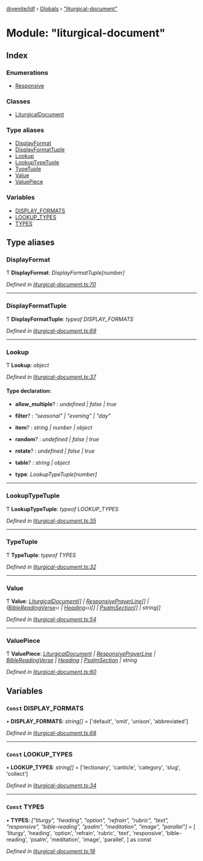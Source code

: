 [@venite/ldf](../README.md) › [Globals](../globals.md) › ["liturgical-document"](_liturgical_document_.md)

# Module: "liturgical-document"

## Index

### Enumerations

* [Responsive](../enums/_liturgical_document_.responsive.md)

### Classes

* [LiturgicalDocument](../classes/_liturgical_document_.liturgicaldocument.md)

### Type aliases

* [DisplayFormat](_liturgical_document_.md#displayformat)
* [DisplayFormatTuple](_liturgical_document_.md#displayformattuple)
* [Lookup](_liturgical_document_.md#lookup)
* [LookupTypeTuple](_liturgical_document_.md#lookuptypetuple)
* [TypeTuple](_liturgical_document_.md#typetuple)
* [Value](_liturgical_document_.md#value)
* [ValuePiece](_liturgical_document_.md#valuepiece)

### Variables

* [DISPLAY_FORMATS](_liturgical_document_.md#const-display_formats)
* [LOOKUP_TYPES](_liturgical_document_.md#const-lookup_types)
* [TYPES](_liturgical_document_.md#const-types)

## Type aliases

###  DisplayFormat

Ƭ **DisplayFormat**: *DisplayFormatTuple[number]*

*Defined in [liturgical-document.ts:70](https://github.com/gbj/venite/blob/ed67114f/ldf/src/liturgical-document.ts#L70)*

___

###  DisplayFormatTuple

Ƭ **DisplayFormatTuple**: *typeof DISPLAY_FORMATS*

*Defined in [liturgical-document.ts:69](https://github.com/gbj/venite/blob/ed67114f/ldf/src/liturgical-document.ts#L69)*

___

###  Lookup

Ƭ **Lookup**: *object*

*Defined in [liturgical-document.ts:37](https://github.com/gbj/venite/blob/ed67114f/ldf/src/liturgical-document.ts#L37)*

#### Type declaration:

* **allow_multiple**? : *undefined | false | true*

* **filter**? : *"seasonal" | "evening" | "day"*

* **item**? : *string | number | object*

* **random**? : *undefined | false | true*

* **rotate**? : *undefined | false | true*

* **table**? : *string | object*

* **type**: *LookupTypeTuple[number]*

___

###  LookupTypeTuple

Ƭ **LookupTypeTuple**: *typeof LOOKUP_TYPES*

*Defined in [liturgical-document.ts:35](https://github.com/gbj/venite/blob/ed67114f/ldf/src/liturgical-document.ts#L35)*

___

###  TypeTuple

Ƭ **TypeTuple**: *typeof TYPES*

*Defined in [liturgical-document.ts:32](https://github.com/gbj/venite/blob/ed67114f/ldf/src/liturgical-document.ts#L32)*

___

###  Value

Ƭ **Value**: *[LiturgicalDocument](../classes/_liturgical_document_.liturgicaldocument.md)[] | [ResponsivePrayerLine](../classes/_responsive_prayer_.responsiveprayerline.md)[] | ([BibleReadingVerse](../classes/_bible_reading_bible_reading_verse_.biblereadingverse.md)‹› | [Heading](../classes/_heading_.heading.md)‹›)[] | [PsalmSection](../classes/_psalm_.psalmsection.md)[] | string[]*

*Defined in [liturgical-document.ts:54](https://github.com/gbj/venite/blob/ed67114f/ldf/src/liturgical-document.ts#L54)*

___

###  ValuePiece

Ƭ **ValuePiece**: *[LiturgicalDocument](../classes/_liturgical_document_.liturgicaldocument.md) | [ResponsivePrayerLine](../classes/_responsive_prayer_.responsiveprayerline.md) | [BibleReadingVerse](../classes/_bible_reading_bible_reading_verse_.biblereadingverse.md) | [Heading](../classes/_heading_.heading.md) | [PsalmSection](../classes/_psalm_.psalmsection.md) | string*

*Defined in [liturgical-document.ts:60](https://github.com/gbj/venite/blob/ed67114f/ldf/src/liturgical-document.ts#L60)*

## Variables

### `Const` DISPLAY_FORMATS

• **DISPLAY_FORMATS**: *string[]* = ['default', 'omit', 'unison', 'abbreviated']

*Defined in [liturgical-document.ts:68](https://github.com/gbj/venite/blob/ed67114f/ldf/src/liturgical-document.ts#L68)*

___

### `Const` LOOKUP_TYPES

• **LOOKUP_TYPES**: *string[]* = ['lectionary', 'canticle', 'category', 'slug', 'collect']

*Defined in [liturgical-document.ts:34](https://github.com/gbj/venite/blob/ed67114f/ldf/src/liturgical-document.ts#L34)*

___

### `Const` TYPES

• **TYPES**: *["liturgy", "heading", "option", "refrain", "rubric", "text", "responsive", "bible-reading", "psalm", "meditation", "image", "parallel"]* = [
  'liturgy',
  'heading',
  'option',
  'refrain',
  'rubric',
  'text',
  'responsive',
  'bible-reading',
  'psalm',
  'meditation',
  'image',
  'parallel',
] as const

*Defined in [liturgical-document.ts:18](https://github.com/gbj/venite/blob/ed67114f/ldf/src/liturgical-document.ts#L18)*
